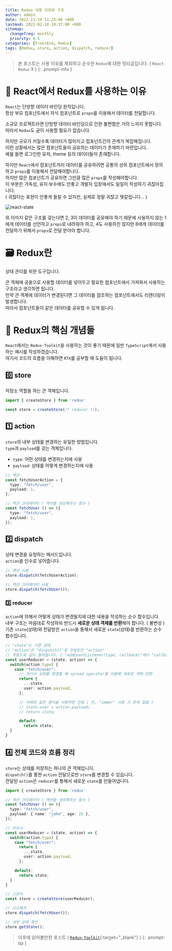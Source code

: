 ```yaml
---
title: Redux 사용 이유와 구조
author: admin
date: 2022-11-19 11:23:00 +900
lastmod: 2023-02-18 19:37:00 +900
sitemap:
  changefreq: monthly
  priority: 0.5
categories: [FrontEnd, Redux]
tags: [Redux, store, action, dispatch, reducer]
---
```


> 본 포스트는 사용 이유를 제외하고 순수한 `Redux`에 대한 정리글입니다. ( `React-Redux` X )
{: .prompt-info }

# 🫗 React에서 Redux를 사용하는 이유
`React`는 단방향 데이터 바인딩 원칙입니다.<br />
항상 부모 컴포넌트에서 자식 컴포넌트로 `props`를 이용해서 데이터를 전달합니다.<br />

소규모 프로젝트라면 단방향 데이터 바인딩으로 인한 불편함은 거의 느끼지 못합니다.<br />
따라서 `Redux`도 굳이 사용할 필요가 없습니다.<br />

하지만 규모가 커질수록 데이터가 많아지고 컴포넌트간의 관계가 복잡해집니다.<br />
이런 상황에서는 많은 컴포넌트들이 공유하는 데이터가 존재하기 마련입니다.<br />
예를 들면 로그인한 유저, theme 등의 데이터들이 존재합니다.<br />

하지만 `React`에서 컴포넌트끼리 데이터를 공유하려면 공통의 상위 컴포넌트에서 정의하고 `props`를 이용해서 전달해야합니다.<br />
하지만 많은 컴포넌트가 공유하면 그만큼 많은 `props`를 작성해야합니다.<br />
이 부분은 가독성, 유지·보수에도 안좋고 개발자 입장에서도 일일이 작성하기 귀찮아집니다.<br />
( 귀찮다는 표현이 안좋게 들릴 수 있지만, 실제로 정말 귀찮고 헷갈립니다... )

![react-state](https://user-images.githubusercontent.com/63289318/202830236-2a913792-126e-4056-9aff-6e083ef0db72.png)

위 이미지 같은 구조를 갖는다면 2, 3이 데이터를 공유해야 하기 때문에 사용하지 않는 1에게 데이터를 선언하고 `props`로 내려줘야 하고, 4도 사용하진 않지만 8에게 데이터를 전달하기 위해서 `props`로 전달 받아야 합니다.

# 🗃️ Redux란
상태 관리를 위한 도구입니다.<br />

큰 객체에 공용으로 사용할 데이터를 넣어두고 필요한 컴포넌트에서 가져와서 사용하는 구조라고 생각하면 됩니다.<br />
만약 큰 객체에 데이터가 변경된다면 그 데이터를 참조하는 컴포넌트에서도 리랜더링이 발생합니다.<br />
따라서 컴포넌트들이 같은 데이터를 공유할 수 있게 됩니다.<br />

# 📑 Redux의 핵심 개념들
`React`에서는 `Redux-Toolkit`을 사용하는 것이 좋기 때문에 일반 `TypeScript`에서 사용하는 예시를 작성하겠습니다.<br />
여기서 코드의 흐름을 이해하면 `RTX`를 공부할 때 도움이 됩니다.<br />

## 0️⃣ store
저장소 역할을 하는 큰 객체입니다.<br />

```ts
import { createStore } from 'redux'

const store = createStore(/* reducer */);
```

## 1️⃣ action
`store`의 내부 상태를 변경하는 유일한 방법입니다.<br />
`type`과 `payload`를 갖는 객체입니다.<br />

+ `type`: 어떤 상태를 변경하는지에 사용
+ `payload`: 상태를 어떻게 변경하는지에 사용

```ts
// 액션
const fetchUserAction = {
  type: "fetch/user",
  payload: 1,
};

// 액션 크리에이터 ( 액션을 생성해주는 함수 )
const fetchUser () => ({
  type: "fetch/user",
  payload: 1,
});
```

## 2️⃣ dispatch
상태 변경을 요청하는 메서드입니다.<br />
`action`을 인수로 넣어줍니다.<br />

```ts
// 액션 사용
store.dispatch(fetchUserAction);

// 액션 크리에이터 사용
store.dispatch(fetchUser());
```

### 3️⃣ reducer
`action`에 의해서 어떻게 상태가 변경될지에 대한 내용을 작성하는 순수 함수입니다.<br />
내부 구조는 마음대로 작성하되 반드시 **새로운 상태 객체를 반환**해야 합니다. ( 불변성 )<br />
기존 `state`(상태)와 전달받은 `action`을 통해서 새로운 `state`(상태)를 반환하는 순수 함수입니다.<br />

```ts
// "state"는 기존 상태
// "action"은 "dispatch()"로 전달받은 "action"
// 자동으로 값이 들어옵니다. ( "addEventListener(type, callback)"에서 "callback(event)"의 매개변수로 "event" 객체가 들어오는 것처럼 내부적으로 처리 )
const userReducer = (state, action) => {
  switch(action.type) {
    case "fetch/user":
      // 여기서 상태를 변경할 때 spread operator를 이용해 새로운 객체 반환
      return {
        ...state,
        user: action.payload,
      };

      // 아래와 같은 형식을 사용하면 안됨 ( 단, "immer" 사용 시 문제 없음 )
      // state.user = action.payload;
      // return state;

      default:
        return state;
  }
}
```

## 4️⃣ 전체 코드와 흐름 정리
`store`는 상태를 저장하는 하나의 큰 객체입니다.<br />
`dispatch()`를 통한 `action` 전달으로만 `store`를 변경할 수 있습니다.<br />
전달된 `action`은 `reducer`를 통해서 새로운 `state`를 만들어냅니다.<br />

```ts
import { createStore } from 'redux'

// 액션 크리에이터 ( 액션을 생성해주는 함수 )
const fetchUser () => ({
  type: "fetch/user",
  payload: { name: "john", age: 25 },
});

// 리듀서
const userReducer = (state, action) => {
  switch(action.type) {
    case "fetch/user":
      return {
        ...state,
        user: action.payload,
      };

    default:
      return state;
  }
}

// 스토어
const store = createStore(userReducer);

// 디스패치
store.dispatch(fetchUser());

// 내부 상태 확인
store.getState();
```

> 이후에 읽어볼만한 포스트 ( [`Redux-Toolkit`](/posts/Redux-Toolkit/){:target="_blank"} )
{: .prompt-tip }